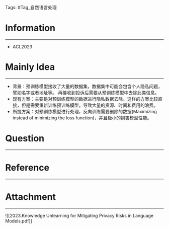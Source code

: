 Tags: #Tag_自然语言处理 
# Information
---
-  ACL2023

# Mainly Idea
---
- 背景：预训练模型接收了大量的数据集，数据集中可能会包含个人隐私问题，譬如名字或者地址等。 再接收到投诉后需要从预训练模型中去除此类信息。
- 现有方案：主要是对预训练模型的数据进行隐私数据去除。这样的方案比较直接，但是需要重新训练预训练模型，导致大量的资源、时间和费用的浪费。
- 所提方案：对预训练模型进行处理，反向训练需要删除的数据(Maximizing instead of minimizing the loss function)，并且极小的损害模型性能。

# Question
---


# Reference
---


# Attachment
---
![[2023.Knowledge Unlearning for Mitigating Privacy Risks in Language Models.pdf]]